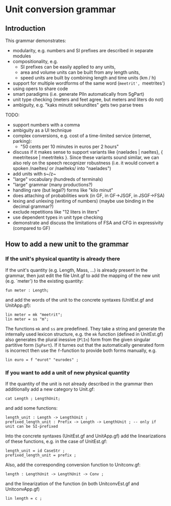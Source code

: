 Unit conversion grammar
=======================

Introduction
------------

This grammar demonstrates:

  * modularity, e.g. numbers and SI prefixes are described in separate modules
  * compositionality, e.g.
    * SI prefixes can be easily applied to any units,
    * area and volume units can be built from any length units,
    * speed units are built by combining length and time units (km / h)
  * support for multiple wordforms of the same word (`meetrit', `meetrites')
  * using opers to share code
  * smart paradigms (i.e. generate PlIn automatically from SgPart)
  * unit type checking (meters and feet agree, but meters and liters do not)
  * ambiguity, e.g. "kaks minutit sekundites" gets two parse trees

TODO:

  * support numbers with a comma
  * ambiguity as a UI technique
  * complex conversions, e.g. cost of a time-limited service (internet, parking):
    * "50 cents per 10 minutes in euros per 2 hours"
  * discuss if it makes sense to support variants like {naelades | naeltes},
    { meetritesse | meetriteks }. Since these variants sound similar, we can also
    rely on the speech recognizer robustness (i.e. it would convert a spoken
    /naeltes/ or /naelteks/ into "naelades")
  * add units with s~/z~
  * "large" vocabulary (hundreds of terminals)
  * "large" grammar (many productions?)
  * handling rare (but legal?) forms like "kilo minut"
  * does attaching of probabilities work (in GF, in GF->JSGF, in JSGF->FSA)
  * lexing and unlexing (writing of numbers) (maybe use binding in the decimal grammar?)
  * exclude repetitions like "12 liters in liters"
  * use dependent types in unit type checking 
  * demonstrate and discuss the limitations of FSA and CFG in expressivity (compared to GF)


How to add a new unit to the grammar
------------------------------------

### If the unit's physical quantity is already there

If the unit's quantity (e.g. Length, Mass, ...) is already present in the grammar,
then just edit the file Unit.gf to add the mapping of the new unit (e.g. `meter')
to the existing quantity:

    fun meter : Length;

and add the words of the unit to the concrete syntaxes (UnitEst.gf and UnitApp.gf):

    lin meter = mk "meetrit";
    lin meter = ss "m";

The functions `mk` and `ss` are predefined. They take a string and generate the internally
used lexicon structure, e.g. the `mk` function (defined in UnitEst.gf) also generates
the plural inessive (`PlIn`) form from the given singular partitive form (`SgPart`).
If it turnes out that the automatically generated form is incorrect then use
the `f`-function to provide both forms manually, e.g.

    lin euro = f "eurot" "eurodes" ;


### If you want to add a unit of new physical quantity

If the quantity of the unit is not already described in the grammar then
additionally add a new category to Unit.gf:

    cat Length ; LengthUnit;

and add some functions:

    length_unit : Length -> LengthUnit ;
    prefixed_length_unit : Prefix -> Length -> LengthUnit ; -- only if unit can be SI-prefixed

Into the concrete syntaxes (UnitEst.gf and UnitApp.gf) add the linearizations
of these functions, e.g. in the case of UnitEst.gf:

    length_unit = id CaseStr ;
    prefixed_length_unit = prefix ;

Also, add the corresponding conversion function to Unitconv.gf:

    length : LengthUnit -> LengthUnit -> Conv ;

and the linearization of the function (in both UnitconvEst.gf and UnitconvApp.gf)

    lin length = c ;

